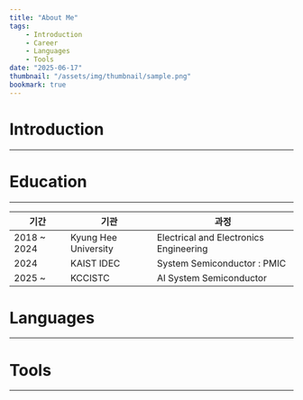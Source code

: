 ```yaml
---
title: "About Me"
tags:
    - Introduction
    - Career
    - Languages
    - Tools
date: "2025-06-17"
thumbnail: "/assets/img/thumbnail/sample.png"
bookmark: true
---
```


# Introduction
---

# Education
---
| 기간         | 기관                | 과정                                |
|--------------|---------------------|--------------------------------------|
| 2018 ~ 2024 | Kyung Hee University | Electrical and Electronics Engineering |
| 2024        | KAIST IDEC           | System Semiconductor : PMIC         |
| 2025 ~      | KCCISTC              | AI System Semiconductor             |


# Languages
---


# Tools
---